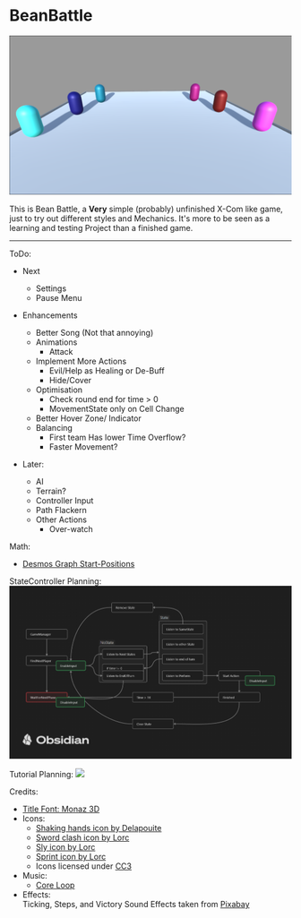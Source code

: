 # BeanBattle

![](Assets/Art/Images/MainMenuBackground.png)

 
This is Bean Battle, a **Very** simple (probably) unfinished X-Com like game, just to try out different styles and Mechanics. 
It's more to be seen as a learning and testing Project than a finished game.

---
ToDo:
- Next
  - Settings
  - Pause Menu
  
- Enhancements
  - Better Song (Not that annoying)
  - Animations
    - Attack
  - Implement More Actions
    - Evil/Help as Healing or De-Buff
    - Hide/Cover
  - Optimisation
    - Check round end for time > 0
    - MovementState only on Cell Change
  - Better Hover Zone/ Indicator
  - Balancing
    - First team Has lower Time Overflow?
    - Faster Movement?


- Later:
  - AI
  - Terrain?
  - Controller Input
  - Path Flackern
  - Other Actions
    - Over-watch

Math:
- [Desmos Graph Start-Positions](https://www.desmos.com/calculator/lqxf4nhqil)

StateController Planning:
![](Assets/Art/Images/PlanningForReadMe.png)

Tutorial Planning:
![](F:\Git\BeanBattle\Assets\Art\Images\TutorialPlanning.png)

Credits:
- [Title Font: Monaz 3D](https://www.fontspace.com/monaz-3d-font-f110367)
- Icons:
  - [Shaking hands icon by Delapouite](https://game-icons.net/1x1/delapouite/shaking-hands.html)
  - [Sword clash icon by Lorc](https://game-icons.net/1x1/lorc/sword-clash.html)
  - [Sly icon by Lorc](https://game-icons.net/1x1/lorc/sly.html) 
  - [Sprint icon by Lorc](https://game-icons.net/1x1/lorc/sprint.html)
  - Icons licensed under [CC3](https://creativecommons.org/licenses/by/3.0/)
- Music:
  - [Core Loop](https://opengameart.org/content/the-gears-of-progress)
- Effects:<br>
  Ticking, Steps, and Victory Sound Effects taken from <a href="https://pixabay.com/?utm_source=link-attribution&utm_medium=referral&utm_campaign=music&utm_content=83775">Pixabay</a>
